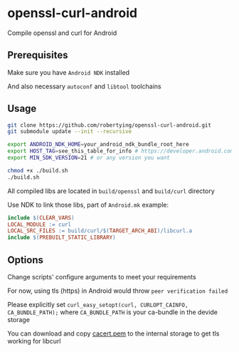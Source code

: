 # openssl-curl-android

Compile openssl and curl for Android

## Prerequisites

Make sure you have `Android NDK` installed

And also necessary `autoconf` and `libtool` toolchains

## Usage

```bash
git clone https://github.com/robertying/openssl-curl-android.git
git submodule update --init --recursive

export ANDROID_NDK_HOME=your_android_ndk_bundle_root_here
export HOST_TAG=see_this_table_for_info # https://developer.android.com/ndk/guides/other_build_systems#overview
export MIN_SDK_VERSION=21 # or any version you want

chmod +x ./build.sh
./build.sh
```

All compiled libs are located in `build/openssl` and `build/curl` directory

Use NDK to link those libs, part of `Android.mk` example:

```makefile
include $(CLEAR_VARS)
LOCAL_MODULE := curl
LOCAL_SRC_FILES := build/curl/$(TARGET_ARCH_ABI)/libcurl.a
include $(PREBUILT_STATIC_LIBRARY)
```

## Options

Change scripts' configure arguments to meet your requirements

For now, using tls (https) in Android would throw `peer verification failed`

Please explicitly set `curl_easy_setopt(curl, CURLOPT_CAINFO, CA_BUNDLE_PATH);` where `CA_BUNDLE_PATH` is your ca-bundle in the devide storage

You can download and copy [cacert.pem](https://curl.haxx.se/docs/caextract.html) to the internal storage to get tls working for libcurl
